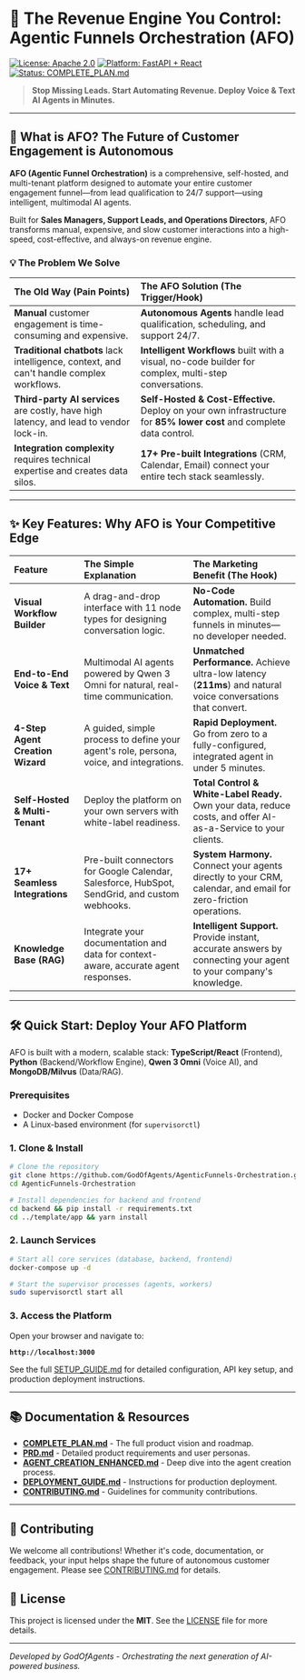 # 🚀 The Revenue Engine You Control: Agentic Funnels Orchestration (AFO)

[![License: Apache 2.0](https://img.shields.io/badge/License-MIT-blue.svg)](LICENSE)
[![Platform: FastAPI + React](https://img.shields.io/badge/Platform-FastAPI%20%2B%20React-green.svg)]()
[![Status: COMPLETE_PLAN.md](https://img.shields.io/badge/Status-Under%20Development-brightgreen.svg)]()

> **Stop Missing Leads. Start Automating Revenue. Deploy Voice & Text AI Agents in Minutes.**

---

## 🎯 What is AFO? The Future of Customer Engagement is Autonomous

**AFO (Agentic Funnel Orchestration)** is a comprehensive, self-hosted, and multi-tenant platform designed to automate your entire customer engagement funnel—from lead qualification to 24/7 support—using intelligent, multimodal AI agents.

Built for **Sales Managers, Support Leads, and Operations Directors**, AFO transforms manual, expensive, and slow customer interactions into a high-speed, cost-effective, and always-on revenue engine.

### 💡 The Problem We Solve

| The Old Way (Pain Points) | The AFO Solution (The Trigger/Hook) |
| :--- | :--- |
| **Manual** customer engagement is time-consuming and expensive. | **Autonomous Agents** handle lead qualification, scheduling, and support 24/7. |
| **Traditional chatbots** lack intelligence, context, and can't handle complex workflows. | **Intelligent Workflows** built with a visual, no-code builder for complex, multi-step conversations. |
| **Third-party AI services** are costly, have high latency, and lead to vendor lock-in. | **Self-Hosted & Cost-Effective.** Deploy on your own infrastructure for **85% lower cost** and complete data control. |
| **Integration complexity** requires technical expertise and creates data silos. | **17+ Pre-built Integrations** (CRM, Calendar, Email) connect your entire tech stack seamlessly. |

---

## ✨ Key Features: Why AFO is Your Competitive Edge

| Feature | The Simple Explanation | The Marketing Benefit (The Hook) |
| :--- | :--- | :--- |
| **Visual Workflow Builder** | A drag-and-drop interface with 11 node types for designing conversation logic. | **No-Code Automation.** Build complex, multi-step funnels in minutes—no developer needed. |
| **End-to-End Voice & Text** | Multimodal AI agents powered by Qwen 3 Omni for natural, real-time communication. | **Unmatched Performance.** Achieve ultra-low latency (**211ms**) and natural voice conversations that convert. |
| **4-Step Agent Creation Wizard** | A guided, simple process to define your agent's role, persona, voice, and integrations. | **Rapid Deployment.** Go from zero to a fully-configured, integrated agent in under 5 minutes. |
| **Self-Hosted & Multi-Tenant** | Deploy the platform on your own servers with white-label readiness. | **Total Control & White-Label Ready.** Own your data, reduce costs, and offer AI-as-a-Service to your clients. |
| **17+ Seamless Integrations** | Pre-built connectors for Google Calendar, Salesforce, HubSpot, SendGrid, and custom webhooks. | **System Harmony.** Connect your agents directly to your CRM, calendar, and email for zero-friction operations. |
| **Knowledge Base (RAG)** | Integrate your documentation and data for context-aware, accurate agent responses. | **Intelligent Support.** Provide instant, accurate answers by connecting your agent to your company's knowledge. |

---

## 🛠️ Quick Start: Deploy Your AFO Platform

AFO is built with a modern, scalable stack: **TypeScript/React** (Frontend), **Python** (Backend/Workflow Engine), **Qwen 3 Omni** (Voice AI), and **MongoDB/Milvus** (Data/RAG).

### Prerequisites

*   Docker and Docker Compose
*   A Linux-based environment (for `supervisorctl`)

### 1. Clone & Install

```bash
# Clone the repository
git clone https://github.com/GodOfAgents/AgenticFunnels-Orchestration.git
cd AgenticFunnels-Orchestration

# Install dependencies for backend and frontend
cd backend && pip install -r requirements.txt
cd ../template/app && yarn install
```

### 2. Launch Services

```bash
# Start all core services (database, backend, frontend)
docker-compose up -d

# Start the supervisor processes (agents, workers)
sudo supervisorctl start all
```

### 3. Access the Platform

Open your browser and navigate to:

**`http://localhost:3000`**

See the full [SETUP_GUIDE.md](SETUP_GUIDE.md) for detailed configuration, API key setup, and production deployment instructions.

---

## 📚 Documentation & Resources

*   [**COMPLETE_PLAN.md**](COMPLETE_PLAN.md) - The full product vision and roadmap.
*   [**PRD.md**](PRD.md) - Detailed product requirements and user personas.
*   [**AGENT_CREATION_ENHANCED.md**](AGENT_CREATION_ENHANCED.md) - Deep dive into the agent creation process.
*   [**DEPLOYMENT_GUIDE.md**](DEPLOYMENT_GUIDE.md) - Instructions for production deployment.
*   [**CONTRIBUTING.md**](CONTRIBUTING.md) - Guidelines for community contributions.

---

## 🤝 Contributing

We welcome all contributions! Whether it's code, documentation, or feedback, your input helps shape the future of autonomous customer engagement. Please see [CONTRIBUTING.md](CONTRIBUTING.md) for details.

## 📄 License

This project is licensed under the **MIT**. See the [LICENSE](LICENSE) file for more details.

---
*Developed by GodOfAgents - Orchestrating the next generation of AI-powered business.*